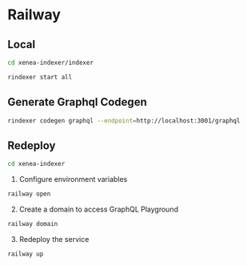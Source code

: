 # Railway

## Local

```bash
cd xenea-indexer/indexer
```

```bash
rindexer start all
```

## Generate Graphql Codegen

```bash
rindexer codegen graphql --endpoint=http://localhost:3001/graphql
```

## Redeploy

```bash
cd xenea-indexer
```

1. Configure environment variables

  ```bash
  railway open
  ```

2. Create a domain to access GraphQL Playground

  ```bash
  railway domain
  ```

3. Redeploy the service

  ```bash
  railway up
  ```
